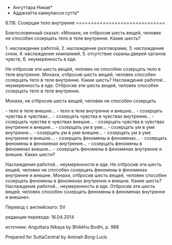 * Ангуттара Никая*
* Адджхатта каянупасси сутта*

6\.118\. Созерцая тело внутренне
\=\=\=\=\=\=\=\=\=\=\=\=\=\=\=\=\=\=\=\=\=\=\=\=\=\=\=\=\=\=

Благословенный сказал: «Монахи, не отбросив шесть вещей, человек не способен созерцать тело в теле внутренне\. Какие шесть?

1\. наслаждение работой,
2\. наслаждение разговорами,
3\. наслаждение сном,
4\. наслаждение компанией,
5\. отсутствие охраны дверей органов чувств,
6\. неумеренность в еде\.

Не отбросив эти шесть вещей, человек не способен созерцать тело в теле внутренне\. Монахи, отбросив шесть вещей, человек способен созерцать тело в теле внутренне\. Какие шесть? Наслаждение работой… неумеренность в еде\. Отбросив эти шесть вещей, человек способен созерцать тело в теле внутренне\.

Монахи, не отбросив шесть вещей, человек не способен созерцать

\- тело в теле внешне…
\- тело в теле внутренне и внешне…
\- созерцать чувства в чувствах…
\- созерцать чувства в чувствах внутренне…
\- созерцать чувства в чувствах внешне…
\- созерцать чувства в чувствах внутренне и внешне…
\- созерцать ум в уме…
\- созерцать ум в уме внутренне…
\- созерцать ум в уме внешне…
\- созерцать ум в уме внутренне и внешне…
\- созерцать феномены в феноменах…
\- созерцать феномены в феноменах внутренне…
\- созерцать феномены в феноменах внешне…
\- созерцать феномены в феноменах внутренне и внешне\. Каких шести?

Наслаждения работой… неумеренности в еде\. Не отбросив эти шесть вещей, человек не способен созерцать феномены в феноменах внутренне и внешне\. Монахи, отбросив шесть вещей, человек способен созерцать феномены в феноменах внутренне и внешне\. Какие шесть? Наслаждение работой… неумеренность в еде\. Отбросив эти шесть вещей, человек способен созерцать феномены в феноменах внутренне и внешне»\.

Перевод с английского: SV

редакция перевода: 16\.04\.2014

источник: Anguttara Nikaya by Bhikkhu Bodhi, p\. 988

Prepared for SuttaCentral by Aminah Borg\-Luck\.